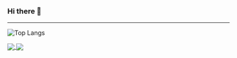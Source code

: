 ### Hi there 👋

---

![Top Langs](https://github-readme-stats.vercel.app/api/top-langs/?username=xijaja&hide=html,css,javascript,svelte&layout=compact)

<a href="https://github.com/xijaja">
    <img align="center" src="https://github-readme-stats.vercel.app/api/top-langs/?username=xijaja&hide=html,css,javascript&layout=compact" />
</a>
<a href="https://github.com/xijaja">
    <img align="center" src="https://github-readme-stats.vercel.app/api?username=xijaja&hide=contribs&show_icons=true" />
</a>


<!--
**xiwuou/xiwuou** is a ✨ _special_ ✨ repository because its `README.md` (this file) appears on your GitHub profile.

Here are some ideas to get you started:

- 🔭 I’m currently working on ...
- 🌱 I’m currently learning ...
- 👯 I’m looking to collaborate on ...
- 🤔 I’m looking for help with ...
- 💬 Ask me about ...
- 📫 How to reach me: ...
- 😄 Pronouns: ...
- ⚡ Fun fact: ...

参考：https://www.cnblogs.com/BNTang/articles/13629840.html
-->
